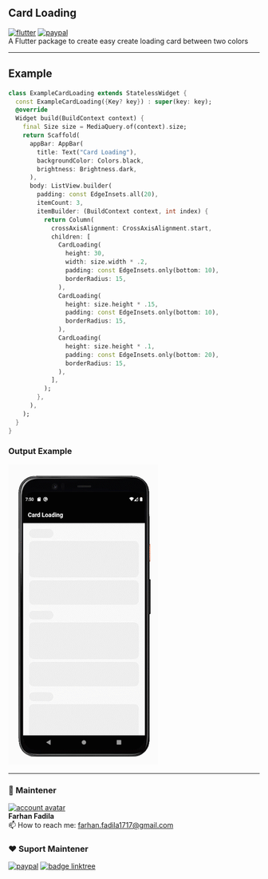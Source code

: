 ## Card Loading
[![flutter][]][web flutter] [![paypal][]][paypal account] <br>
A Flutter package to create easy create loading card between two colors

---

## Example
```dart
class ExampleCardLoading extends StatelessWidget {
  const ExampleCardLoading({Key? key}) : super(key: key);
  @override
  Widget build(BuildContext context) {
    final Size size = MediaQuery.of(context).size;
    return Scaffold(
      appBar: AppBar(
        title: Text("Card Loading"),
        backgroundColor: Colors.black,
        brightness: Brightness.dark,
      ),
      body: ListView.builder(
        padding: const EdgeInsets.all(20),
        itemCount: 3,
        itemBuilder: (BuildContext context, int index) {
          return Column(
            crossAxisAlignment: CrossAxisAlignment.start,
            children: [
              CardLoading(
                height: 30,
                width: size.width * .2,
                padding: const EdgeInsets.only(bottom: 10),
                borderRadius: 15,
              ),
              CardLoading(
                height: size.height * .15,
                padding: const EdgeInsets.only(bottom: 10),
                borderRadius: 15,
              ),
              CardLoading(
                height: size.height * .1,
                padding: const EdgeInsets.only(bottom: 20),
                borderRadius: 15,
              ),
            ],
          );
        },
      ),
    );
  }
}
```
### Output Example
[![output][]][output]

---

### 🚧 Maintener 
[![account avatar][]][github account] <br>
**Farhan Fadila**<br>
📫 How to reach me: farhan.fadila1717@gmail.com

### ❤️ Suport Maintener
[![paypal][]][paypal account] [![badge linktree][]][linktree account]


[output]: https://github.com/farhanfadila1717/flutter_package/blob/master/display/card_loading/output_card_loading.gif
[flutter]: https://img.shields.io/badge/Platform-Flutter-02569B?logo=flutter
[web flutter]: https://flutter.dev
[paypal]: https://img.shields.io/badge/Donate-PayPal-00457C?logo=paypal
[paypal account]: https://www.paypal.me/farhanfadila1717
[account avatar]: https://avatars.githubusercontent.com/u/43161050?s=80
[github account]: https://github.com/farhanfadila1717
[badge linktree]: https://img.shields.io/badge/Linktree-farhanfadila-orange
[linktree account]: https://linktr.ee/farhanfadila
